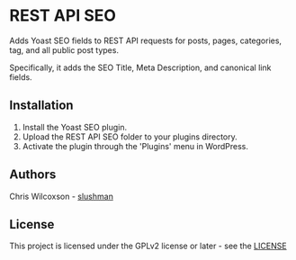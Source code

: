 # REST API SEO

Adds Yoast SEO fields to REST API requests for posts, pages, categories, tag, and all public post types.

Specifically, it adds the SEO Title, Meta Description, and canonical link fields.



## Installation

1. Install the Yoast SEO plugin.
2. Upload the REST API SEO folder to your plugins directory.
3. Activate the plugin through the 'Plugins' menu in WordPress.



## Authors

Chris Wilcoxson - [slushman](https://www.slushman.com)



## License
This project is licensed under the GPLv2 license or later - see the [LICENSE](http://www.gnu.org/licenses/gpl-2.0.html)
